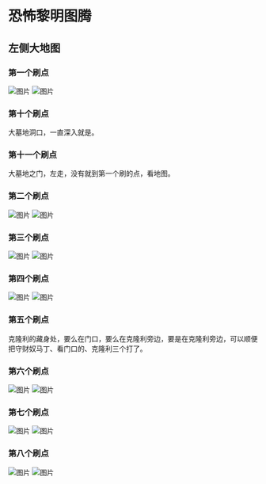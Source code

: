 # 恐怖黎明图腾
## 左侧大地图

### 第一个刷点
![图片](./img/zuocedaditu/pic-01.png)
![图片](./img/zuocedaditu/pic-02.png)

### 第十个刷点
大墓地洞口，一直深入就是。

### 第十一个刷点
大墓地之门，左走，没有就到第一个刷的点，看地图。

### 第二个刷点
![图片](./img/zuocedaditu/pic-03.png)
![图片](./img/zuocedaditu/pic-04.png)

### 第三个刷点
![图片](./img/zuocedaditu/pic-05.png)
![图片](./img/zuocedaditu/pic-06.png)

### 第四个刷点
![图片](./img/zuocedaditu/pic-08.png)
![图片](./img/zuocedaditu/pic-07.png)

### 第五个刷点
克隆利的藏身处，要么在门口，要么在克隆利旁边，要是在克隆利旁边，可以顺便把守财奴马丁、看门口的、克隆利三个打了。

### 第六个刷点
![图片](./img/zuocedaditu/pic-10.png)
![图片](./img/zuocedaditu/pic-09.png)

### 第七个刷点
![图片](./img/zuocedaditu/pic-12.png)
![图片](./img/zuocedaditu/pic-11.png)

### 第八个刷点
![图片](./img/zuocedaditu/pic-14.png)
![图片](./img/zuocedaditu/pic-13.png)